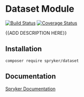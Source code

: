 # Dataset Module
[![Build Status](https://travis-ci.org/spryker/dataset.svg)](https://travis-ci.org/spryker/dataset)
[![Coverage Status](https://coveralls.io/repos/github/spryker/dataset/badge.svg)](https://coveralls.io/github/spryker/dataset)

{{ADD DESCRIPTION HERE}}

## Installation

```
composer require spryker/dataset
```

## Documentation

[Spryker Documentation](https://academy.spryker.com/developing_with_spryker/module_guide/modules.html)
